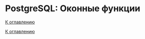 # PostgreSQL: Оконные функции

<!--

-->

[К оглавлению](../README.md)



[К оглавлению](../README.md)
